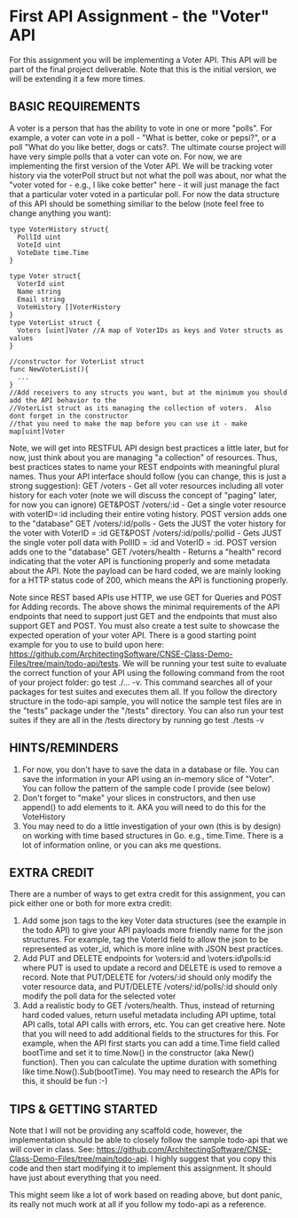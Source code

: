 # First API Assignment - the "Voter" API
For this assignment you will be implementing a Voter API.  This API will be part of the final project deliverable.  Note that this is the initial version, we will be extending it a few more times. 

## BASIC REQUIREMENTS
A voter is a person that has the ability to vote in one or more "polls".   For example, a voter can vote in a poll - "What is better, coke or pepsi?", or a poll "What do you like better, dogs or cats?.  The ultimate course project will have very simple polls that a voter can vote on.  For now, we are implementing the first version of the Voter API.  We will be tracking voter history via the voterPoll struct but not what the poll was about, nor what the "voter voted for - e.g., I like coke better" here - it will just manage the fact that a particular voter voted in a particular poll.  For now the data structure of this API should be something similiar to the below (note feel free to change anything you want):
```
type VoterHistory struct{
  PollId uint
  VoteId uint 
  VoteDate time.Time
}

type Voter struct{
  VoterId uint
  Name string
  Email string
  VoteHistory []VoterHistory
}
type VoterList struct {
  Voters [uint]Voter //A map of VoterIDs as keys and Voter structs as values
}

//constructor for VoterList struct
func NewVoterList(){
  ...
}
//Add receivers to any structs you want, but at the minimum you should add the API behavior to the
//VoterList struct as its managing the collection of voters.  Also dont forget in the constructor
//that you need to make the map before you can use it - make map[uint]Voter   
```
Note, we will get into RESTFUL API design best practices a little later, but for now, just think about you are managing "a collection" of resources.  Thus, best practices states to name your REST endpoints with meaningful plural names.  Thus your API interface should follow (you can change, this is just a strong suggestion):
GET /voters - Get all voter resources including all voter history for each voter (note we will discuss the concept of "paging" later, for now you can ignore)
GET&POST /voters/:id - Get a single voter resource with voterID=:id including their entire voting history.  POST version adds one to the "database" 
GET /voters/:id/polls - Gets the JUST the voter history for the voter with VoterID = :id 
GET&POST /voters/:id/polls/:pollid - Gets JUST the single voter poll data with PollID = :id and VoterID = :id.  POST version adds one to the "database" 
GET /voters/health - Returns a "health" record indicating that the voter API is functioning properly and some metadata about the API.  Note the payload can be hard coded, we are mainly looking for a HTTP status code of 200, which means the API is functioning properly. 

Note since REST based APIs use HTTP, we use GET for Queries and POST for Adding records.  The above shows the minimal requirements of the API endpoints that need to support just GET and the endpoints that must also support GET and POST.
You must also create a test suite to showcase the expected operation of your voter API.  There is a good starting point example for you to use to build upon here:  https://github.com/ArchitectingSoftware/CNSE-Class-Demo-Files/tree/main/todo-api/tests.  We will be running your test suite to evaluate the correct function of your API using the following command from the root of your project folder:  go test ./... -v.   This command searches all of your packages for test suites and executes them all.  If you follow the directory structure in the todo-api sample, you will notice the sample test files are in the "tests" package under the "/tests" directory.  You can also run your test suites if they are all in the /tests directory by running go test ./tests -v

## HINTS/REMINDERS
1. For now, you don't have to save the data in a database or file.  You can save the information in your API using an in-memory slice of "Voter".  You can follow the pattern of the sample code I provide (see below)
2. Don't forget to "make" your slices in constructors, and then use append() to add elements to it.  AKA you will need to do this for the VoteHistory
3. You may need to do a little investigation of your own (this is by design) on working with time based structures in Go.  e.g., time.Time.  There is a lot of information online, or you can aks me questions.

## EXTRA CREDIT
There are a number of ways to get extra credit for this assignment, you can pick either one or both for more extra credit:
1. Add some json tags to the key Voter data structures (see the example in the todo API) to give your API payloads more friendly name for the json structures.  For example, tag the VoterId field to allow the json to be represented as voter_id, which is more inline with JSON best practices.
2. Add PUT and DELETE endpoints for \voters\:id and \voters\:id\polls\:id where PUT is used to update a record and DELETE is used to remove a record. Note that PUT/DELETE for /voters/:id should only modify the voter resource data, and PUT/DELETE /voters/:id/polls/:id should only modify the poll data for the selected voter
3. Add a realistic body to GET /voters/health.  Thus, instead of returning hard coded values, return useful metadata including API uptime, total API calls, total API calls with errors, etc.  You can get creative here.  Note that you will need to add additional fields to the structures for this.  For example, when the API first starts you can add a time.Time field called bootTime and set it to time.Now() in the constructor (aka New() function).  Then you can calculate the uptime duration with something like time.Now().Sub(bootTime).  You may need to research the APIs for this, it should be fun :-)
## TIPS & GETTING STARTED
Note that I will not be providing any scaffold code, however, the implementation should be able to closely follow the sample todo-api that we will cover in class.  See: https://github.com/ArchitectingSoftware/CNSE-Class-Demo-Files/tree/main/todo-api.  I highly suggest that you copy this code and then start modifying it to implement this assignment.  It should have just about everything that you need. 

This might seem like a lot of work based on reading above, but dont panic, its really not much work at all if you follow my todo-api as a reference. 
